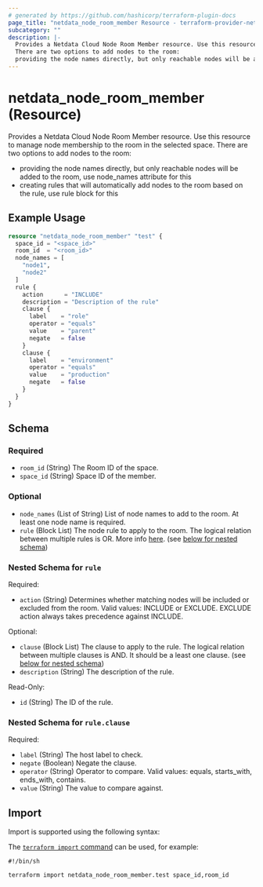 ```yaml
---
# generated by https://github.com/hashicorp/terraform-plugin-docs
page_title: "netdata_node_room_member Resource - terraform-provider-netdata"
subcategory: ""
description: |-
  Provides a Netdata Cloud Node Room Member resource. Use this resource to manage node membership to the room in the selected space.
  There are two options to add nodes to the room:
  providing the node names directly, but only reachable nodes will be added to the room, use node_names attribute for thiscreating rules that will automatically add nodes to the room based on the rule, use rule block for this
---
```


# netdata_node_room_member (Resource)

Provides a Netdata Cloud Node Room Member resource. Use this resource to manage node membership to the room in the selected space.
There are two options to add nodes to the room:
- providing the node names directly, but only reachable nodes will be added to the room, use node_names attribute for this
- creating rules that will automatically add nodes to the room based on the rule, use rule block for this

## Example Usage

```terraform
resource "netdata_node_room_member" "test" {
  space_id = "<space_id>"
  room_id  = "<room_id>"
  node_names = [
    "node1",
    "node2"
  ]
  rule {
    action      = "INCLUDE"
    description = "Description of the rule"
    clause {
      label    = "role"
      operator = "equals"
      value    = "parent"
      negate   = false
    }
    clause {
      label    = "environment"
      operator = "equals"
      value    = "production"
      negate   = false
    }
  }
}
```

<!-- schema generated by tfplugindocs -->
## Schema

### Required

- `room_id` (String) The Room ID of the space.
- `space_id` (String) Space ID of the member.

### Optional

- `node_names` (List of String) List of node names to add to the room. At least one node name is required.
- `rule` (Block List) The node rule to apply to the room. The logical relation between multiple rules is OR. More info [here](https://learn.netdata.cloud/docs/netdata-cloud/spaces-and-rooms/node-rule-based-room-assignment). (see [below for nested schema](#nestedblock--rule))

<a id="nestedblock--rule"></a>
### Nested Schema for `rule`

Required:

- `action` (String) Determines whether matching nodes will be included or excluded from the room. Valid values: INCLUDE or EXCLUDE. EXCLUDE action always takes precedence against INCLUDE.

Optional:

- `clause` (Block List) The clause to apply to the rule. The logical relation between multiple clauses is AND. It should be a least one clause. (see [below for nested schema](#nestedblock--rule--clause))
- `description` (String) The description of the rule.

Read-Only:

- `id` (String) The ID of the rule.

<a id="nestedblock--rule--clause"></a>
### Nested Schema for `rule.clause`

Required:

- `label` (String) The host label to check.
- `negate` (Boolean) Negate the clause.
- `operator` (String) Operator to compare. Valid values: equals, starts_with, ends_with, contains.
- `value` (String) The value to compare against.

## Import

Import is supported using the following syntax:

The [`terraform import` command](https://developer.hashicorp.com/terraform/cli/commands/import) can be used, for example:

```shell
#!/bin/sh

terraform import netdata_node_room_member.test space_id,room_id
```
